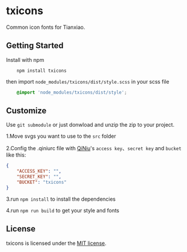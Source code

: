 # txicons

Common icon fonts for Tianxiao.

## Getting Started

Install with npm

```shell
    npm install txicons 
```

then import `node_modules/txicons/dist/style.scss` in your scss file

``` scss
    @import 'node_modules/txicons/dist/style';
```

## Customize

Use `git submodule` or just donwload and unzip the zip to your project.

1.Move svgs you want to use to the `src` folder

2.Config the .qiniurc file with [QiNiu](http://www.qiniu.com/)'s `access key`、`secret key` and `bucket` like this:

```json
{
    "ACCESS_KEY": "",
    "SECRET_KEY": "",
    "BUCKET": "txicons"
}
```

3.run `npm install` to install the dependencies

4.run `npm run build` to get your style and fonts


## License

txicons is licensed under the [MIT license](http://opensource.org/licenses/MIT).




